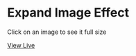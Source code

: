 # Expand Image Effect

Click on an image to see it full size

[View Live](https://noasalgado.github.io/Mini-JS-Apps/2-Expand-Images/)
